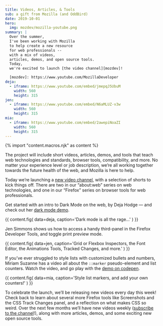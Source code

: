 ```yaml
---
title: Videos, Articles, & Tools
sub: a gift from Mozilla (and OddBird)
date: 2019-10-01
hero:
  img: mozdev/mozilla-youtube.png
summary: |
  Over the summer,
  I've been working with Mozilla
  to help create a new resource
  for web professionals --
  with a mix of videos,
  articles, demos, and open source tools.
  Today,
  we're excited to launch [the video channel][mozdev]!

  [mozdev]: https://www.youtube.com/MozillaDeveloper
deja:
  - iframe: https://www.youtube.com/embed/jmepqJ5UbuM
    width: 560
    height: 315
jen:
  - iframe: https://www.youtube.com/embed/N6aMLUZ-v3w
    width: 560
    height: 315
mia:
  - iframe: https://www.youtube.com/embed/2awepiNoaZI
    width: 560
    height: 315
---
```

{% import "content.macros.njk" as content %}

The project will include short videos, articles, demos,
and tools that teach web technologies and standards,
browser tools, compatibility, and more.
No matter your experience level or job description,
we’re all working together towards the future health of the web,
and Mozilla is here to help.

Today we’re launching a [new video channel][dev],
with a selection of shorts to kick things off.
There are two in our “about\:web” series on web technologies,
and one in our “Firefox” series on browser tools for web professionals.

[dev]: https://www.youtube.com/MozillaDeveloper

Get started with an intro to Dark Mode on the web, by Deja Hodge —
and check out her [dark mode demo][dark].

[dark]: https://empathic-dev.github.io/HelloDarkness/

{{ content.fig(
  data=deja,
  caption='Dark mode is all the rage…'
) }}

Jen Simmons shows us how to
access a handy third-panel
in the Firefox Developer Tools,
and toggle print preview mode.

{{ content.fig(
  data=jen,
  caption='Grid or Flexbox Inspectors, the Font Editor, the Animations Tools, Tracked Changes, and more.'
) }}

If you’ve ever struggled to style lists
with customized bullets and numbers,
Miriam Suzanne has a video all about the
``::marker`` pseudo-element and list counters.
Watch the video, and go play with the [demo on codepen][pen].

[pen]: https://codepen.io/mirisuzanne/pen/BaBKowO?editors=0100

{{ content.fig(
  data=mia,
  caption='Style list markers, and add your own counters!'
) }}

To celebrate the launch,
we’ll be releasing new videos every day this week!
Check back to learn about several more Firefox tools
like Screenshots and the CSS Track Changes panel,
and a reflection on what makes CSS so weird.
Over the next few months we’ll have new videos weekly
([subscribe to the channel][dev]!),
along with more articles, demos,
and some exciting new open source tools.
